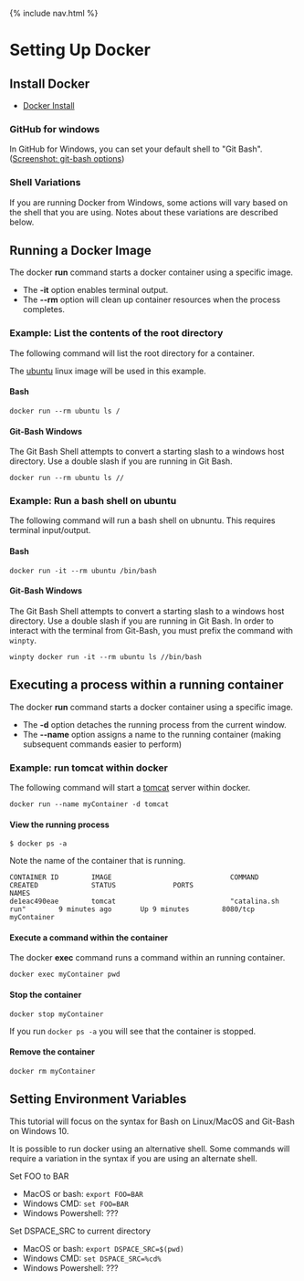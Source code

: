 {% include nav.html %}
# Setting Up Docker

## Install Docker
- [Docker Install](https://docs.docker.com/install/)

### GitHub for windows
In GitHub for Windows, you can set your default shell to "Git Bash".  ([Screenshot: git-bash options](git-bash.png))

### Shell Variations
If you are running Docker from Windows, some actions will vary based on the shell that you are using.  Notes about these variations are described below.

## Running a Docker Image

The docker __run__ command starts a docker container using a specific image.
- The __-it__ option enables terminal output.
- The __--rm__ option will clean up container resources when the process completes.

### Example: List the contents of the root directory
The following command will list the root directory for a container.

The [ubuntu](https://hub.docker.com/_/ubuntu/) linux image will be used in this example.

#### Bash
```
docker run --rm ubuntu ls /
```

#### Git-Bash Windows

The Git Bash Shell attempts to convert a starting slash to a windows host directory.  Use a double slash if you are running in Git Bash.  
```
docker run --rm ubuntu ls //
```

### Example: Run a bash shell on ubuntu
The following command will run a bash shell on ubnuntu.  This requires terminal input/output.

#### Bash
```
docker run -it --rm ubuntu /bin/bash
```

#### Git-Bash Windows

The Git Bash Shell attempts to convert a starting slash to a windows host directory.  Use a double slash if you are running in Git Bash.  In order to interact with the terminal from Git-Bash, you must prefix the command with `winpty`.

```
winpty docker run -it --rm ubuntu ls //bin/bash
```

## Executing a process within a running container

The docker __run__ command starts a docker container using a specific image.
- The __-d__ option detaches the running process from the current window.
- The __--name__ option assigns a name to the running container (making subsequent commands easier to perform)

### Example: run tomcat within docker
The following command will start a [tomcat](https://hub.docker.com/_/tomcat/) server within docker.
```
docker run --name myContainer -d tomcat
```

#### View the running process

```
$ docker ps -a
```

Note the name of the container that is running.
```
CONTAINER ID        IMAGE                             COMMAND                  CREATED             STATUS              PORTS                              NAMES
de1eac490eae        tomcat                            "catalina.sh run"        9 minutes ago       Up 9 minutes        8080/tcp                           myContainer
```

#### Execute a command within the container

The docker __exec__ command runs a command within an running container.

```
docker exec myContainer pwd
```

#### Stop the container

```
docker stop myContainer
```

If you run `docker ps -a` you will see that the container is stopped.

#### Remove the container

```
docker rm myContainer
```

## Setting Environment Variables
This tutorial will focus on the syntax for Bash on Linux/MacOS and Git-Bash on Windows 10.

It is possible to run docker using an alternative shell.  Some commands will require a variation in the syntax if you are using an alternate shell.

Set FOO to BAR
- MacOS or bash: `export FOO=BAR`
- Windows CMD: `set FOO=BAR`
- Windows Powershell: ???

Set DSPACE_SRC to current directory
- MacOS or bash: `export DSPACE_SRC=$(pwd)`
- Windows CMD: `set DSPACE_SRC=%cd%`
- Windows Powershell: ???
